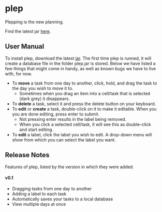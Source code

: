 # plep
Plepping is the new planning.

Find the latest jar [here](https://github.com/PHPirates/plep/blob/master/out/artifacts/plep_jar/plep.jar?raw=true).

## User Manual
To install plep, download the latest [jar](https://github.com/PHPirates/plep/blob/master/out/artifacts/plep_jar/plep.jar?raw=true). The first time plep is runned, it will create a database file in the folder plep.jar is stored. Below we have listed a few things that might come in handy, as well as known bugs we have to live with, for now.
+ To **move** a task from one day to another, click, hold, and drag the task to the day you wish to move it to. 
  * Sometimes when you drag an item into a cell/task that is selected (dark grey) it disappears.
+ To **delete** a task, select it and press the delete button on your keyboard.
+ To **edit** or **create** a task, double-click on it to make it editable. When you you are done editing, press enter to submit.
  * Not pressing enter results in the label being removed.
  * When you click a selected cell/task, it will see this as double-click and start editing.
+ To **edit** a label, click the label you wish to edit. A drop-down menu will show from which you can select the label you want.

## Release Notes
Features of plep, listed by the version in which they were added.
#### v0.1
+ Dragging tasks from one day to another
+ Adding a label to each task
+ Automatically saves your tasks to a local database
+ View multiple days at once
